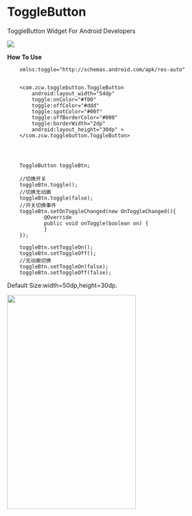 ToggleButton
============

ToggleButton Widget For Android Developers

<img src="https://github.com/zcweng/ToggleButton/blob/master/ToggleButtonSample/21879.gif"/>

<b>How To Use</b>

        xmlns:toggle="http://schemas.android.com/apk/res-auto"


        <com.zcw.togglebutton.ToggleButton
            android:layout_width="54dp"
            toggle:onColor="#f00"
            toggle:offColor="#ddd"
            toggle:spotColor="#00f"
            toggle:offBorderColor="#000"
            toggle:borderWidth="2dp"
            android:layout_height="30dp" >
        </com.zcw.togglebutton.ToggleButton>


        
        
        ToggleButton toggleBtn;
        
        //切换开关
        toggleBtn.toggle();
        //切换无动画
        toggleBtn.toggle(false);
        //开关切换事件
        toggleBtn.setOnToggleChanged(new OnToggleChanged(){
                @Override
                public void onToggle(boolean on) {
                }
        });
        
        toggleBtn.setToggleOn();
        toggleBtn.setToggleOff();
        //无动画切换
        toggleBtn.setToggleOn(false);
        toggleBtn.setToggleOff(false);
        
Default Size:width=50dp,height=30dp.


<img src="https://github.com/zcweng/ToggleButton/blob/master/ToggleButtonSample/device-2014-08-31-231538.png" width="300" height="500"/>
